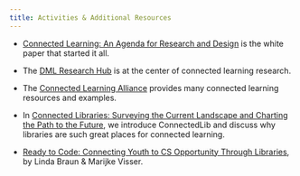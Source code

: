 ```yaml
---
title: Activities & Additional Resources
---
```


* [Connected Learning: An Agenda for Research and Design](https://dmlhub.net/publications/connected-learning-agenda-for-research-and-design/) is the white paper that started it all.

* The [DML Research Hub](https://dmlhub.net/) is at the center of connected learning research.

* The [Connected Learning Alliance](https://clalliance.org) provides many connected learning resources and examples. 

* In [Connected Libraries: Surveying the Current Landscape and Charting the Path to the Future](http://connectedlib.ischool.uw.edu/connected-learning-in-libraries), we introduce ConnectedLib and discuss why libraries are such great places for connected learning. 

* [Ready to Code: Connecting Youth to CS Opportunity Through Libraries](http://www.ala.org/advocacy/sites/ala.org.advocacy/files/content/pp/Ready_To_Code_Report_FINAL.pdf), by Linda Braun & Marijke Visser.
